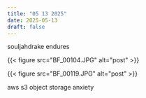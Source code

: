 ```yaml
---
title: "05 13 2025"
date: 2025-05-13
draft: false
---
```


<div class="full-width-text">souljahdrake endures</div>

{{< figure src="BF_00104.JPG" alt="post" >}}

{{< figure src="BF_00119.JPG" alt="post" >}}  
<div class="full-width-text">aws s3 object storage anxiety</div>




